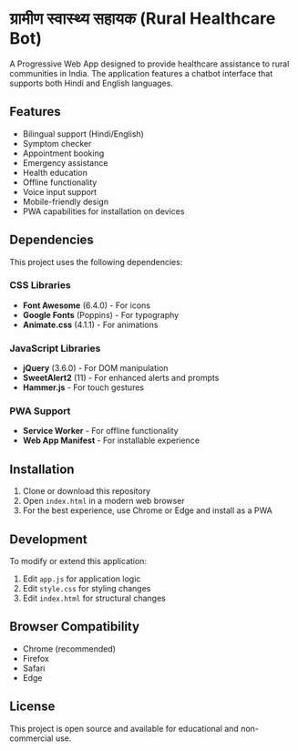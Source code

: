 # ग्रामीण स्वास्थ्य सहायक (Rural Healthcare Bot)

A Progressive Web App designed to provide healthcare assistance to rural communities in India. The application features a chatbot interface that supports both Hindi and English languages.

## Features

- Bilingual support (Hindi/English)
- Symptom checker
- Appointment booking
- Emergency assistance
- Health education
- Offline functionality
- Voice input support
- Mobile-friendly design
- PWA capabilities for installation on devices

## Dependencies

This project uses the following dependencies:

### CSS Libraries
- **Font Awesome** (6.4.0) - For icons
- **Google Fonts** (Poppins) - For typography
- **Animate.css** (4.1.1) - For animations

### JavaScript Libraries
- **jQuery** (3.6.0) - For DOM manipulation
- **SweetAlert2** (11) - For enhanced alerts and prompts
- **Hammer.js** - For touch gestures

### PWA Support
- **Service Worker** - For offline functionality
- **Web App Manifest** - For installable experience

## Installation

1. Clone or download this repository
2. Open `index.html` in a modern web browser
3. For the best experience, use Chrome or Edge and install as a PWA

## Development

To modify or extend this application:

1. Edit `app.js` for application logic
2. Edit `style.css` for styling changes
3. Edit `index.html` for structural changes

## Browser Compatibility

- Chrome (recommended)
- Firefox
- Safari
- Edge

## License

This project is open source and available for educational and non-commercial use.